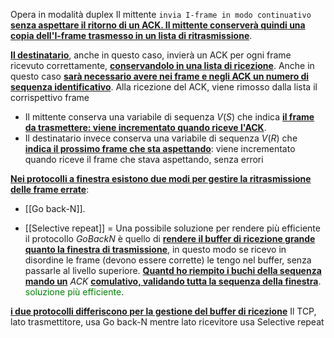 Opera in modalità duplex
Il mittente `invia I-frame in modo continuativo` <b><u>senza aspettare il ritorno di un ACK. Il mittente conserverà quindi una copia dell'I-frame trasmesso in un lista di ritrasmissione</u></b>. 

<b><u>Il destinatario</u></b>, anche in questo caso, invierà un ACK per ogni frame ricevuto correttamente, <b><u>conservandolo in una lista di ricezione</u></b>. Anche in questo caso <b><u>sarà necessario avere nei frame e negli ACK un numero di sequenza identificativo</u></b>.
Alla ricezione del ACK, viene rimosso dalla lista il corrispettivo frame

- Il mittente conserva una variabile di sequenza $V(S)$ che indica <b><u>il frame da trasmettere: viene incrementato quando riceve l'ACK</u></b>.
- Il destinatario invece conserva una variabile di sequenza $V(R)$ che <b><u>indica il prossimo frame che sta aspettando</u></b>: viene incrementato quando riceve il frame che stava aspettando, senza errori

<b><u>Nei protocolli a finestra esistono due modi per gestire la ritrasmissione delle frame errate</u></b>: 

- [[Go back-N]].
  
-  [[Selective repeat]] = Una possibile soluzione per rendere più efficiente il protocollo $Go Back N$ è quello di <b><u>rendere il buffer di ricezione grande quanto la finestra di trasmissione</u></b>, in questo modo se ricevo in disordine le frame (devono essere corrette) le tengo nel buffer, senza passarle al livello superiore. <b><u>Quantd ho riempito i buchi della sequenza mando un</u></b> $ACK$ <b><u>comulativo, validando tutta la sequenza della finestra</u></b>. <span style=color:green>soluzione più efficiente</span>. 

<b><u>i due protocolli differiscono per la gestione del buffer di ricezione</u></b>
Il TCP, lato trasmettitore, usa Go back-N mentre lato ricevitore usa Selective repeat